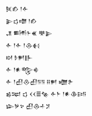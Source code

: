 <div class='block'>
<div class='line'>𒍮𒁓 𒁹𒅆</div>
<div class='line'>𒉌𒌓𒈩 𒁹𒁓</div>
<div class='line'>𒂗 𒌦𒈨𒌍 𒋧𒉌</div>
<div class='line'>𒅆 𒁹𒅆 𒁹𒁲𒈬</div>
<div class='line'>𒊭 𒊩𒂍𒃲</div>
<div class='line'>𒅆 𒁹𒀭𒈜𒄯</div>
<div class='line'>𒅆 𒁹𒌷𒊮𒌷𒀀𒀀 𒍝𒂍 𒁾𒉿</div>
<div class='line'>𒌗𒉈 𒌓 𒌋𒌋𒑆𒆚 𒅆𒈨 𒁹𒀭𒆠𒅀</div>
<div class='line'>𒇽𒃻𒆳 𒌷𒁲𒈦𒋡</div>
</div>